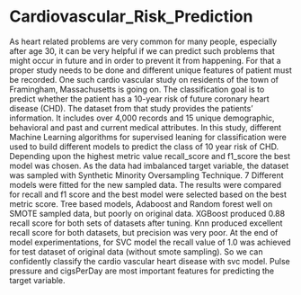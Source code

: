 # Cardiovascular_Risk_Prediction

As heart related problems are very common for many people, especially after age 30, it can be
very helpful if we can predict such problems that might occur in future and in order to prevent it
from happening. For that a proper study needs to be done and different unique features of patient
must be recorded. One such cardio vascular study on residents of the town of Framingham,
Massachusetts is going on. The classification goal is to predict whether the patient has a 10-year
risk of future coronary heart disease (CHD). The dataset from that study provides the patients’
information. It includes over 4,000 records and 15 unique demographic, behavioral and past and
current medical attributes.
In this study, different Machine Learning algorithms for supervised leaning for classification were
used to build different models to predict the class of 10 year risk of CHD. Depending upon the
highest metric value recall_score and f1_score the best model was chosen.
As the data had imbalanced target variable, the dataset was sampled with Synthetic Minority
Oversampling Technique. 7 Different models were fitted for the new sampled data. The results
were compared for recall and f1 score and the best model were selected based on the best metric
score.
Tree based models, Adaboost and Random forest well on SMOTE sampled data, but poorly on
original data. XGBoost produced 0.88 recall score for both sets of datasets after tuning. Knn
produced excellent recall score for both datasets, but precision was very poor.
At the end of model experimentations, for SVC model the recall value of 1.0 was achieved for test
dataset of original data (without smote sampling). So we can confidently classify the cardio
vascular heart disease with svc model. Pulse pressure and cigsPerDay are most important features
for predicting the target variable.
